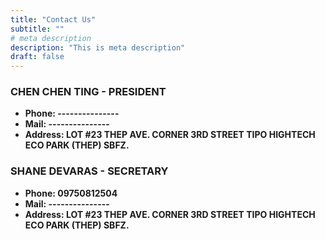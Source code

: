 ```yaml
---
title: "Contact Us"
subtitle: ""
# meta description
description: "This is meta description"
draft: false
---
```


<!-- ### Why you should contact us!
Lorem ipsum dolor sit amet, consectetur adipisicing elit. Velit recusandae voluptates doloremque veniam temporibus porro culpa ipsa, nisi soluta minima saepe laboriosam debitis nesciunt.

* **Phone: +88 125 256 452** 
* **Mail: info@bigspring.com**
* **Address: 360 Main rd, Rio, Brazil** -->

### CHEN CHEN TING - PRESIDENT
* **Phone: ---------------** 
* **Mail: ---------------**
* **Address: LOT #23 THEP AVE. CORNER 3RD STREET TIPO HIGHTECH ECO PARK (THEP) SBFZ.**

### SHANE DEVARAS - SECRETARY
* **Phone: 09750812504** 
* **Mail: ---------------**
* **Address: LOT #23 THEP AVE. CORNER 3RD STREET TIPO HIGHTECH ECO PARK (THEP) SBFZ.**


